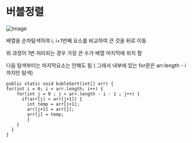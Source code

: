 # 버블정렬

![image](https://github.com/sinsincoccr/1Day1Commit/assets/145324925/f58ba5bf-293f-4ce1-9a60-0af9686dce95)

배열을 순차탐색하여 i, i+1번째 요소를 비교하여 큰 것을 뒤로 이동  

위 과정이 1번 처리되는 경우 가장 큰 수가 배열 마지막에 위치 함  

다음 탐색부터는 마지막요소는 안해도 됨 ( 그래서 내부에 있는 for문은 arr.length - i 까지만 탐색)  


```
public static void bubleSort(int[] arr) {    
for(int i = 0; i < arr.length; i++) {        
    for(int j = 0 ; j < arr.length - i - 1 ; j++) {            
      if(arr[j] > arr[j+1]) {                
        int temp = arr[j+1];                
        arr[j+1] = arr[j];                
        arr[j] = temp;
        }        
    }    
  }
}
```



